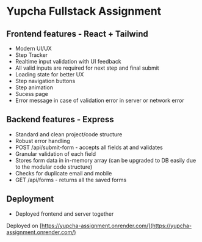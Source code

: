 # Yupcha Fullstack Assignment
## Frontend features - React + Tailwind
- Modern UI/UX
- Step Tracker
- Realtime input validation with UI feedback
- All valid inputs are required for next step and final submit
- Loading state for better UX
- Step navigation buttons
- Step animation
- Sucess page
- Error message in case of validation error in server or network error
## Backend features - Express
- Standard and clean project/code structure
- Robust error handling
- POST /api/submit-form - accepts all fields at and validates
- Granular validation of each field
- Stores form data in in-memory array (can be upgraded to DB easily due to the modular code structure)
- Checks for duplicate email and mobile
- GET /api/forms - returns all the saved forms
## Deployment
- Deployed frontend and server together

Deployed on [https://yupcha-assignment.onrender.com/](https://yupcha-assignment.onrender.com/)

